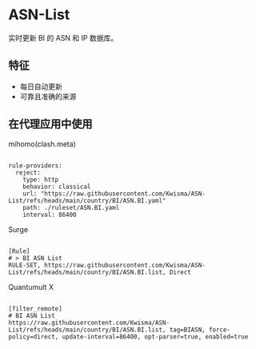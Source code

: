 
# ASN-List

实时更新 BI 的 ASN 和 IP 数据库。

## 特征

- 每日自动更新
- 可靠且准确的来源

## 在代理应用中使用

mihomo(clash.meta)

<pre><code class="language-javascript">
rule-providers:
  reject:
    type: http
    behavior: classical
    url: "https://raw.githubusercontent.com/Kwisma/ASN-List/refs/heads/main/country/BI/ASN.BI.yaml"
    path: ./ruleset/ASN.BI.yaml
    interval: 86400
</code></pre>

Surge

<pre><code class="language-javascript">
[Rule]
# > BI ASN List
RULE-SET, https://raw.githubusercontent.com/Kwisma/ASN-List/refs/heads/main/country/BI/ASN.BI.list, Direct
</code></pre>

Quantumult X

<pre><code class="language-javascript">
[filter_remote]
# BI ASN List
https://raw.githubusercontent.com/Kwisma/ASN-List/refs/heads/main/country/BI/ASN.BI.list, tag=BIASN, force-policy=direct, update-interval=86400, opt-parser=true, enabled=true
</code></pre>
